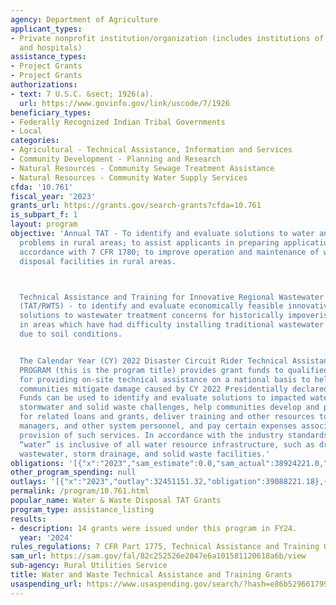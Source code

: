 ```yaml
---
agency: Department of Agriculture
applicant_types:
- Private nonprofit institution/organization (includes institutions of higher education
  and hospitals)
assistance_types:
- Project Grants
- Project Grants
authorizations:
- text: 7 U.S.C. &sect; 1926(a).
  url: https://www.govinfo.gov/link/uscode/7/1926
beneficiary_types:
- Federally Recognized Indian Tribal Governments
- Local
categories:
- Agricultural - Technical Assistance, Information and Services
- Community Development - Planning and Research
- Natural Resources - Community Sewage Treatment Assistance
- Natural Resources - Community Water Supply Services
cfda: '10.761'
fiscal_year: '2023'
grants_url: https://grants.gov/search-grants?cfda=10.761
is_subpart_f: 1
layout: program
objective: 'Annual TAT - To identify and evaluate solutions to water and waste disposal
  problems in rural areas; to assist applicants in preparing applications made in
  accordance with 7 CFR 1780; to improve operation and maintenance of water and waste
  disposal facilities in rural areas.



  Technical Assistance and Training for Innovative Regional Wastewater Treatment Solutions
  (TAT/RWTS) - to identify and evaluate economically feasible innovative regional
  solutions to wastewater treatment concerns for historically impoverished communities
  in areas which have had difficulty installing traditional wastewater treatment systems
  due to soil conditions.


  The Calendar Year (CY) 2022 Disaster Circuit Rider Technical Assistance (CRTA) GRANTS
  PROGRAM (this is the program title) provides grant funds to qualified organizations
  for providing on-site technical assistance on a national basis to help eligible
  communities mitigate damage caused by CY 2022 Presidentially declared disasters.
  Funds can be used to identify and evaluate solutions to impacted water, wastewater,
  stormwater and solid waste challenges, help communities develop and prepare applications
  for related loans and grants, deliver training and other resources to operators,
  managers, and other system personnel, and pay certain expenses associated with the
  provision of such services. In accordance with the industry standards, the term
  “water” is inclusive of all water resource infrastructure, such as drinking water,
  wastewater, storm drainage, and solid waste facilities.'
obligations: '[{"x":"2023","sam_estimate":0.0,"sam_actual":38924221.0,"usa_spending_actual":39088221.18},{"x":"2024","sam_estimate":0.0,"sam_actual":49798979.0,"usa_spending_actual":24982072.0},{"x":"2025","sam_estimate":0.0,"sam_actual":49798979.0,"usa_spending_actual":0.0}]'
other_program_spending: null
outlays: '[{"x":"2023","outlay":32451151.32,"obligation":39088221.18},{"x":"2024","outlay":1190293.02,"obligation":24982072.0},{"x":"2025","outlay":0.0,"obligation":0.0}]'
permalink: /program/10.761.html
popular_name: Water & Waste Disposal TAT Grants
program_type: assistance_listing
results:
- description: 14 grants were issued under this program in FY24.
  year: '2024'
rules_regulations: 7 CFR Part 1775, Technical Assistance and Training Grants.
sam_url: https://sam.gov/fal/82c252526e2047e6a101581120618a6b/view
sub-agency: Rural Utilities Service
title: Water and Waste Technical Assistance and Training Grants
usaspending_url: https://www.usaspending.gov/search/?hash=e86b529661799f8ec8340e4c8e04110a
---
```

